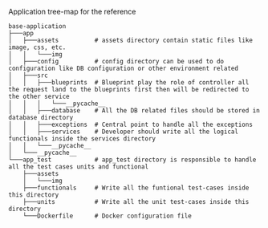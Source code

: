 Application tree-map for the reference

    base-application
    ├───app
    │   ├───assets          # assets directory contain static files like image, css, etc.
    │   │   └───img
    │   ├───config          # config directory can be used to do configuration like DB configuration or other environment related
    │   ├───src
    │   │   ├───blueprints  # Blueprint play the role of controller all the request land to the blueprints first then will be redirected to the other service
    │   │   │   └───__pycache__
    │   │   ├───database    # All the DB related files should be stored in database directory
    │   │   ├───exceptions  # Central point to handle all the exceptions
    │   │   ├───services    # Developer should write all the logical functionals inside the services directory
    │   │   └───__pycache__
    │   └───__pycache__
    └───app_test            # app_test directory is responsible to handle all the test cases units and functional
        ├───assets
        │   └───img
        ├───functionals     # Write all the funtional test-cases inside this directory
        ├───units           # Write all the unit test-cases inside this directory
        └───Dockerfile      # Docker configuration file